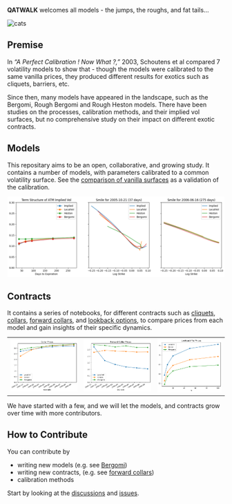 
**QATWALK** welcomes all models - the jumps, the roughs, and fat tails...

![cats](images/three_cats.png)

## Premise
In *“A Perfect Calibration ! Now What ?,”* 2003, Schoutens et al compared 7 volatility models to show that -
though the models were calibrated to the same vanilla prices, they produced different results for exotics such as cliquets, barriers, etc.

Since then, many models have appeared in the landscape, such as the Bergomi, Rough Bergomi and Rough Heston models. There have been studies on the processes, calibration methods, and their implied vol surfaces, but no comprehensive study on their impact on different exotic contracts.

## Models
This repositary aims to be an open, collaborative, and growing study. It contains a number of models, with parameters calibrated to a common volatility surface. See the [comparison of vanilla surfaces](01a_VanillaSurface.ipynb) as a validation of the calibration.

![vanilla](images/vanilla.png)

## Contracts
It contains a series of notebooks, for different contracts such as [cliquets](02_Cliquet.ipynb), [collars](03a_Collars.ipynb), [forward collars](03b_FwdCollars.ipynb), and [lookback options](04b_Lookbacks_Model_Prices.ipynb), to compare prices from each model and gain insights of their specific dynamics.


<table><tr>
<td> <img src="images/collar.png" alt="collar"/> </td>
<td> <img src="images/fwd collar.png" alt="forward collar"/> </td>
<td> <img src="images/lookback_put.png" alt="lookback"/> </td>
</tr></table>


We have started with a few, and we will let the models, and contracts grow over time with more contributors.

## How to Contribute
You can contribute by

- writing new models (e.g. see [Bergomi](src/model/rbergomi.py))
- writing new contracts, (e.g. see [forward collars](03b_FwdCollars.ipynbipynb))
- calibration methods

Start by looking at the [discussions](https://github.com/qatwalk/eq/discussions) and [issues](https://github.com/qatwalk/eq/issues).